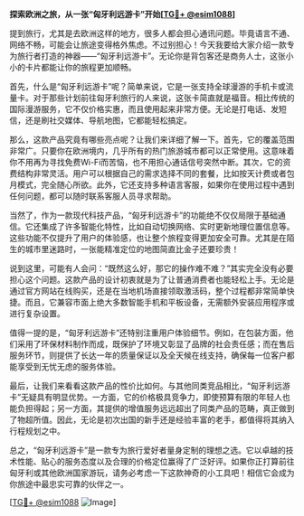 **探索欧洲之旅，从一张“匈牙利远游卡”开始[[TG💪+ @esim1088](https://t.me/s/esim1088)]**

提到旅行，尤其是去欧洲这样的地方，很多人都会担心通讯问题。毕竟语言不通、网络不畅，可能会让旅途变得格外焦虑。不过别担心！今天我要给大家介绍一款专为旅行者打造的神器——“匈牙利远游卡”。无论你是背包客还是商务人士，这张小小的卡片都能让你的旅程更加顺畅。

首先，什么是“匈牙利远游卡”呢？简单来说，它是一张支持全球漫游的手机卡或流量卡。对于那些计划前往匈牙利旅行的人来说，这张卡简直就是福音。相比传统的国际漫游服务，它不仅价格实惠，而且使用起来非常方便。无论是打电话、发短信，还是刷社交媒体、导航地图，它都能轻松搞定。

那么，这款产品究竟有哪些亮点呢？让我们来详细了解一下。首先，它的覆盖范围非常广。只要你在欧洲境内，几乎所有的热门旅游城市都可以正常使用。这意味着你不用再为寻找免费Wi-Fi而苦恼，也不用担心通话信号突然中断。其次，它的资费结构非常灵活。用户可以根据自己的需求选择不同的套餐，比如按天计费或者包月模式，完全随心所欲。此外，它还支持多种语言客服，如果你在使用过程中遇到任何问题，都可以随时联系客服人员寻求帮助。

当然了，作为一款现代科技产品，“匈牙利远游卡”的功能绝不仅仅局限于基础通信。它还集成了许多智能化特性，比如自动切换网络、实时更新地理位置信息等。这些功能不仅提升了用户的体验感，也让整个旅程变得更加安全可靠。尤其是在陌生的城市里迷路时，一张能精准定位的地图简直比金子还要珍贵！

说到这里，可能有人会问：“既然这么好，那它的操作难不难？”其实完全没有必要担心这个问题。这款产品的设计初衷就是为了让普通消费者也能轻松上手。无论是通过官方网站在线购买，还是在当地机场直接领取激活码，整个过程都非常简单快捷。而且，它兼容市面上绝大多数智能手机和平板设备，无需额外安装应用程序或进行复杂设置。

值得一提的是，“匈牙利远游卡”还特别注重用户体验细节。例如，在包装方面，他们采用了环保材料制作而成，既保护了环境又彰显了品牌的社会责任感；而在售后服务环节，则提供了长达一年的质量保证以及全天候在线支持，确保每一位客户都能享受到无忧无虑的服务体验。

最后，让我们来看看这款产品的性价比如何。与其他同类竞品相比，“匈牙利远游卡”无疑具有明显优势。一方面，它的价格极具竞争力，即使预算有限的年轻人也能负担得起；另一方面，其提供的增值服务远远超出了同类产品的范畴，真正做到了物超所值。因此，无论是初次出国的新手还是经验丰富的老手，都值得将其纳入行程规划之中。

总之，“匈牙利远游卡”是一款专为旅行爱好者量身定制的理想之选。它以卓越的技术性能、贴心的服务态度以及合理的价格定位赢得了广泛好评。如果你正打算前往匈牙利或其他欧洲国家游玩，请务必考虑一下这款神奇的小工具吧！相信它会成为你旅途中最忠实可靠的伙伴之一。

[[TG💪+ @esim1088](https://t.me/s/esim1088) ![Image](https://i.postimg.cc/4NQfJmqS/Snipaste-2025-05-13-00-14-12.png)]